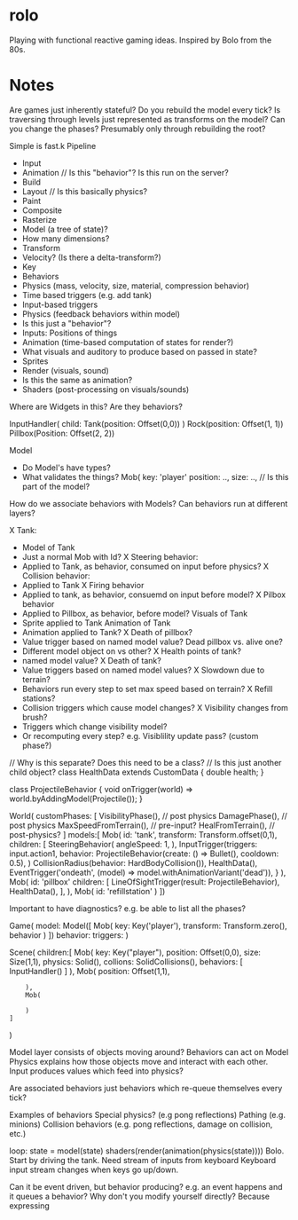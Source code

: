 # rolo

Playing with functional reactive gaming ideas.  Inspired by Bolo from the 80s.


# Notes

Are games just inherently stateful?
Do you rebuild the model every tick?
Is traversing through levels just represented as transforms on the model?
Can you change the phases? Presumably only through rebuilding the root?


Simple is fast.k
Pipeline
* Input
* Animation // Is this "behavior"?  Is this run on the server?
* Build
* Layout // Is this basically physics?
* Paint
* Composite
* Rasterize
* Model (a tree of state)?
 * How many dimensions?
  * Transform
  * Velocity? (Is there a delta-transform?)
 * Key
 * Behaviors
  * Physics (mass, velocity, size, material, compression behavior)
 * Time based triggers (e.g. add tank)
 * Input-based triggers
* Physics (feedback behaviors within model)
 * Is this just a "behavior"?
 * Inputs: Positions of things
* Animation (time-based computation of states for render?)
 * What visuals and auditory to produce based on passed in state?
 * Sprites
* Render (visuals, sound)
 * Is this the same as animation?
* Shaders (post-processing on visuals/sounds)

Where are Widgets in this?  Are they behaviors?

InputHandler(
    child: Tank(position: Offset(0,0))
)
Rock(position: Offset(1, 1))
Pillbox(Position: Offset(2, 2))


Model
 - Do Model's have types?
 - What validates the things?
Mob(
 key: 'player'
 position: ..,
 size: ..,  // Is this part of the model?


How do we associate behaviors with Models?
Can behaviors run at different layers?

X Tank:
* Model of Tank
* Just a normal Mob with Id?
X Steering behavior:
* Applied to Tank, as behavior, consumed on input before physics?
X Collision behavior:
* Applied to Tank
X Firing behavior
* Applied to tank, as behavior, consuemd on input before model?
X Pilbox behavior
* Applied to Pillbox, as behavior, before model?
Visuals of Tank
* Sprite applied to Tank
Animation of Tank
* Animation applied to Tank?
X Death of pillbox?
* Value trigger based on named model value?
Dead pillbox vs. alive one?
* Different model object on vs other?
X Health points of tank?
* named model value?
X Death of tank?
* Value triggers based on named model values?
X Slowdown due to terrain?
* Behaviors run every step to set max speed based on terrain?
X Refill stations?
* Collision triggers which cause model changes?
X Visibility changes from brush?
* Triggers which change visibility model?
* Or recomputing every step? e.g. Visiblility update pass? (custom phase?)


// Why is this separate?  Does this need to be a class?
// Is this just another child object?
class HealthData extends CustomData {
    double health;
}

class ProjectileBehavior {
    void onTrigger(world) =>
        world.byAddingModel(Projectile());
}

World(
    customPhases: [
        VisibilityPhase(), // post physics
        DamagePhase(), // post physics
        MaxSpeedFromTerrain(), // pre-input?
        HealFromTerrain(), // post-physics?
    ]
    models:[
    Mob(
        id: 'tank',
        transform: Transform.offset(0,1),
        children: [
            SteeringBehavior(
                angleSpeed: 1,
            ),
            InputTrigger(triggers: input.action1,
                behavior: ProjectileBehavior(create: () => Bullet(), cooldown: 0.5),
            )
            CollisionRadius(behavior: HardBodyCollision()),
            HealthData(),
            EventTrigger('ondeath', (model) => model.withAnimationVariant('dead')),
        }
    ),
    Mob(
        id: 'pillbox'
        children: [
            LineOfSightTrigger(result: ProjectileBehavior),
            HealthData(),
        ],
    ),
    Mob(
        id: 'refillstation'
    )
])


Important to have diagnostics?  e.g. be able to list all the phases?



Game(
    model: Model([
        Mob(
            key: Key('player'),
            transform: Transform.zero(),
            behavior
        )
    ])
    behavior:
    triggers:
)


Scene(
    children:[
        Mob(
            key: Key("player"),
            position: Offset(0,0),
            size: Size(1,1),
            physics: Solid(),
            collions: SolidCollisions(),
            behaviors: [
                InputHandler()
            ]
        ),
        Mob(
            position: Offset(1,1),

        ),
        Mob(
            
        )
    ]
)




Model layer consists of objects moving around?
Behaviors can act on Model
Physics explains how those objects move and interact with each other.
Input produces values which feed into physics?

Are associated behaviors just behaviors which re-queue themselves every tick?

Examples of behaviors
Special physics?  (e.g pong reflections)
Pathing (e.g. minions)
Collision behaviors (e.g. pong reflections, damage on collision, etc.)

loop:
 state = model(state)
 shaders(render(animation(physics(state))))
Bolo.
Start by driving the tank.
Need stream of inputs from keyboard
Keyboard input stream changes when keys go up/down.

Can it be event driven, but behavior producing?
e.g. an event happens and it queues a behavior?
Why don't you modify yourself directly?
Because expressing